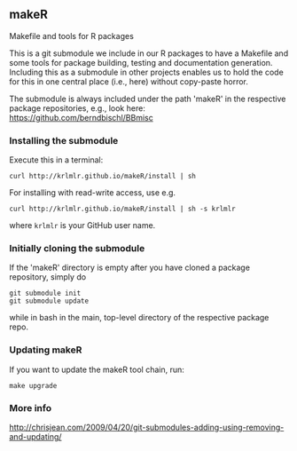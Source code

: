 ## makeR

Makefile and tools for R packages

This is a git submodule we include in our R packages to have a Makefile and some tools for package building, testing and documentation generation. Including this as a submodule in other projects enables us to hold the code for this in one central place (i.e., here) without copy-paste horror. 

The submodule is always included under the path 'makeR' in the respective package repositories, e.g., look here:
https://github.com/berndbischl/BBmisc

### Installing the submodule

Execute this in a terminal:

```
curl http://krlmlr.github.io/makeR/install | sh
```

For installing with read-write access, use e.g.

```
curl http://krlmlr.github.io/makeR/install | sh -s krlmlr
```

where `krlmlr` is your GitHub user name.


### Initially cloning the submodule

If the 'makeR' directory is empty after you have cloned a package repository, simply do 

```
git submodule init
git submodule update
```

while in bash in the main, top-level directory of the respective package repo.

### Updating makeR

If you want to update the makeR tool chain, run: 

```
make upgrade
```

### More info

http://chrisjean.com/2009/04/20/git-submodules-adding-using-removing-and-updating/










